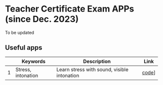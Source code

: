 # Teacher Certificate Exam APPs (since Dec. 2023)

To be updated

## Useful apps

||Keywords|Description|Link|
|---|---|---|---|
|1|Stress, intonation|Learn stress with sound, visible intonation| [code](https://github.com/MK316/Myapps/blob/main/TCEapps/stress_intonation.ipynb)]

